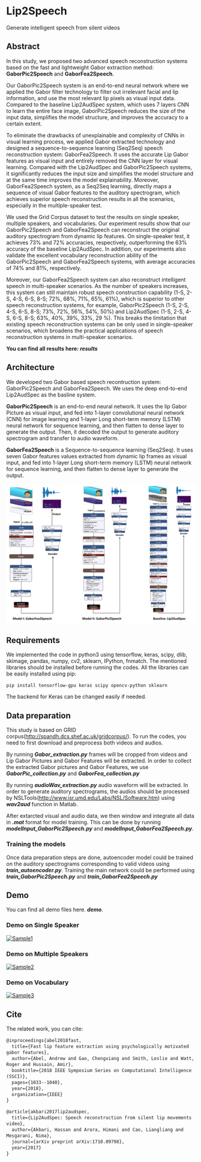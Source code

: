 # Lip2Speech
Generate intelligent speech from silent videos

## Abstract
In this study, we proposed two advanced speech reconstruction systems based on the fast and lightweight Gabor extraction method: **GaborPic2Speech** and **GaborFea2Speech**. 

Our GaborPic2Speech system is an end-to-end neural network where we applied the Gabor filter technology to filter out irrelevant facial and lip information, and use the most relevant lip pixels as visual input data. Compared to the baseline Lip2AudSpec system, which uses 7 layers CNN to learn the entire face image, GaborPic2Speech reduces the size of the input data, simplifies the model structure, and improves the accuracy to a certain extent.

To eliminate the drawbacks of unexplainable and complexity of CNNs in visual learning process, we applied Gabor extracted technology and designed a sequence-to-sequence learning (Seq2Seq) speech reconstruction system: GaborFea2Speech. It uses the accurate Lip Gabor features as visual input and entirely removed the CNN layer for visual learning. Compared with the Lip2AudSpec and GaborPic2Speech systems, it significantly reduces the input size and simplifies the model structure and at the same time improves the model explainability. Moreover, GaborFea2Speech system, as a Seq2Seq learning, directly maps a sequence of visual Gabor features to the auditory spectrogram, which achieves superior speech reconstruction results in all the scenarios, especially in the multiple-speaker test. 

We used the Grid Corpus dataset to test the results on single speaker, multiple speakers, and vocabularies.  Our experiment results show that our GaborPic2Speech and GaborFea2Speech can reconstruct the original auditory spectrogram from dynamic lip features. On single-speaker test, it achieves 73% and 72% accuracies, respectively, outperforming the 63% accuracy of the baseline Lip2AudSpec. In addition, our experiments also validate the excellent vocabulary reconstruction ability of the GaborPic2Speech and GaborFea2Speech systems, with average accuracies of 74% and 81%, respectively. 

Moreover, our GaborFea2Speech system can also reconstruct intelligent speech in multi-speaker scenarios. As the number of speakers increases, this system can still maintain robust speech construction capability (1-S, 2-S, 4-S, 6-S, 8-S; 72%, 68%, 71%, 65%, 61%), which is superior to other speech reconstruction systems, for example, GaborPic2Speech (1-S, 2-S, 4-S, 6-S, 8-S; 73%, 72%, 56%, 54%, 50%) and Lip2AudSpec (1-S, 2-S, 4-S, 6-S, 8-S; 63%, 40%, 39%, 33%, 29 %). This breaks the limitation that existing speech reconstruction systems can be only used in single-speaker scenarios, which broadens the practical applications of speech reconstruction systems in multi-speaker scenarios.

**You can find all results here: _results_**

## Architecture
We developed two Gabor based speech recontruction system: GaborPic2Speech and GaborFea2Speech. We uses the deep end-to-end Lip2AudSpec as the basline system.

**GaborPic2Speech** is an end-to-end neural network. It uses the lip Gabor Picture as visual input, and fed into 1-layer convolutional neural network (CNN) for image learning and 1-layer Long short-term memory (LSTM) neural network for sequence learning, and then flatten to dense layer to generate the output.  Then, it decoded the output to generate auditory spectrogram and transfer to audio waveform. 

**GaborFea2Speech** is a Sequence-to-sequence learning (Seq2Seq). It uses seven Gabor features values extracted from dynamic lip frames as visual input, and fed into 1-layer Long short-term memory (LSTM) neural network for sequence learning, and then flatten to dense layer to generate the output.
 
![Main Network](figures/network_main.png)

## Requirements
We implemented the code in python3 using tensorflow, keras, scipy, dlib, skimage, pandas, numpy, cv2, sklearn, IPython, fnmatch. The mentioned libraries should be installed before running the codes. All the libraries can be easily installed using pip:
```shell
pip install tensorflow-gpu keras scipy opencv-python sklearn
```
The backend for Keras can be changed easily if needed.

## Data preparation
This study is based on GRID corpus(http://spandh.dcs.shef.ac.uk/gridcorpus/). To run the codes, you need to first download and preprocess both videos and audios.

By running **_Gabor_extraction.py_** frames will be cropped from videos and Lip Gabor Pictures and Gabor Features will be extracted.
In order to collect the extracted Gabor pictures and Gabor Features, we use **_GaborPic_collection.py_** and **_GaborFea_collection.py_**

By running **_audioWav_extraction.py_** audio waveform will be extracted.
In order to generate auditory spectrograms, the audios should be processed by NSLTools(http://www.isr.umd.edu/Labs/NSL/Software.htm) using **_wav2aud_** function in Matlab.

After extarcted visual and audio data, we then window and integrate all data in **_.mat_** format for model training. This can be done by running **_modelInput_GaborPic2Speech.py_** and  **_modelInput_GaborFea2Speech.py_**.

### Training the models
Once data preparation steps are done, autoencoder model could be trained on the auditory spectrograms corresponding to valid videos using **_train_autoencoder.py_**. Training the main network could be performed using **_train_GaborPic2Speech.py_** and **_train_GaborFea2Speech.py_**


## Demo

You can find all demo files here. **_demo_**.

### Demo on Single Speaker 

[![Sample1](https://img.youtube.com/vi/-apenOxMQM8/0.jpg)](https://youtu.be/-apenOxMQM8)   
 
 
### Demo on Multiple Speakers 

[![Sample2](https://img.youtube.com/vi/62pQrLAbw8E/0.jpg)](https://youtu.be/62pQrLAbw8E)    
  
  
### Demo on Vocabulary

[![Sample3](https://img.youtube.com/vi/yv0-dakuY6k/0.jpg)](https://youtu.be/yv0-dakuY6k)
  
  
## Cite
The related work, you can cite:
```
@inproceedings{abel2018fast,
  title={Fast lip feature extraction using psychologically motivated gabor features},
  author={Abel, Andrew and Gao, Chengxiang and Smith, Leslie and Watt, Roger and Hussain, Amir},
  booktitle={2018 IEEE Symposium Series on Computational Intelligence (SSCI)},
  pages={1033--1040},
  year={2018},
  organization={IEEE}
}
```
```
@article{akbari2017lip2audspec,
  title={Lip2AudSpec: Speech reconstruction from silent lip movements video},
  author={Akbari, Hassan and Arora, Himani and Cao, Liangliang and Mesgarani, Nima},
  journal={arXiv preprint arXiv:1710.09798},
  year={2017}
}
```
